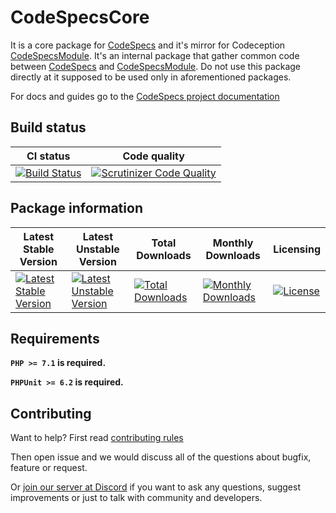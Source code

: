 # CodeSpecsCore

It is a core package for [CodeSpecs](https://github.com/php-kitchen/code-specs) and it's mirror for Codeception [CodeSpecsModule](https://github.com/php-kitchen/code-specs-module).
It's an internal package that gather common code between [CodeSpecs](https://github.com/php-kitchen/code-specs) and [CodeSpecsModule](https://github.com/php-kitchen/code-specs-module). Do not use this package directly at it supposed to be used only in aforementioned packages.

For docs and guides go to the [CodeSpecs project documentation](https://github.com/php-kitchen/code-specs/tree/master/docs)

## Build status

CI status    | Code quality
------------ | ------------
[![Build Status](https://travis-ci.org/php-kitchen/code-specs-core.svg?branch=master)](https://travis-ci.org/php-kitchen/code-specs-core) | [![Scrutinizer Code Quality](https://scrutinizer-ci.com/g/php-kitchen/code-specs-core/badges/quality-score.png?b=master)](https://scrutinizer-ci.com/g/php-kitchen/code-specs-core/?branch=master)


## Package information

Latest Stable Version |  Latest Unstable Version | Total Downloads | Monthly Downloads | Licensing 
--------------------- |  ----------------------- |  -------------- | ----------------  |--------- 
[![Latest Stable Version](https://poser.pugx.org/php-kitchen/code-specs-core/v/stable)](https://packagist.org/packages/php-kitchen/code-specs-core) | [![Latest Unstable Version](https://poser.pugx.org/php-kitchen/code-specs-core/v/unstable)](https://packagist.org/packages/php-kitchen/code-specs-core) | [![Total Downloads](https://poser.pugx.org/php-kitchen/code-specs-core/downloads)](https://packagist.org/packages/php-kitchen/code-specs-core) | [![Monthly Downloads](https://poser.pugx.org/php-kitchen/code-specs-core/d/monthly)](https://packagist.org/packages/php-kitchen/code-specs-core) | [![License](https://poser.pugx.org/php-kitchen/code-specs-core/license)](https://github.com/php-kitchen/code-specs-core/blob/master/LICENSE)

## Requirements

**`PHP >= 7.1` is required.**

**`PHPUnit >= 6.2` is required.**

## Contributing

Want to help? 
First read [contributing rules](https://github.com/php-kitchen/code-specs/blob/master/docs/CONTRIBUTING.md)

Then open issue and we would discuss all of the questions about bugfix, feature or request.

Or [join our server at Discord](https://discord.gg/Ez5VZhC) if you want to ask any questions, suggest improvements or just to talk with community and developers. 

